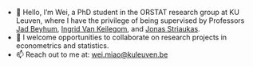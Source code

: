 - 👋 Hello, I’m Wei, a PhD student in the ORSTAT research group at KU Leuven, where I have the privilege of being supervised by Professors <a href="https://sites.google.com/view/jad-beyhum">Jad Beyhum</a>, <a href="https://www.kuleuven.be/wieiswie/en/person/00062045">Ingrid Van Keilegom</a>, and <a href="https://jstriaukas.github.io/">Jonas Striaukas</a>.
- 👯 I welcome opportunities to collaborate on research projects in econometrics and statistics.
- 📫 Reach out to me at: <a href="wei.miao@kuleuven.be">wei.miao@kuleuven.be</a>

<!---
Wei-M-Wei/Wei-M-Wei is a ✨ special ✨ repository because its `README.md` (this file) appears on your GitHub profile.
You can click the Preview link to take a look at your changes.
--->
